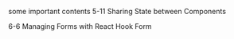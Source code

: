 some important contents
    5-11 Sharing State between Components

6-6 Managing Forms with React Hook Form